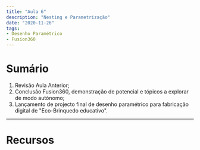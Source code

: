 ```yaml
---
title: "Aula 6"
description: "Nesting e Parametrização"
date: "2020-11-26"
tags:
- Desenho Paramétrico
- Fusion360
---
```



# Sumário

 1. Revisão Aula Anterior;
 2. Conclusão Fusion360, demonstração de potencial e tópicos a explorar de modo autónomo;
 3. Lançamento de projecto final de desenho paramétrico para fabricação digital de "Eco-Brinquedo educativo".
 
 
___
# Recursos